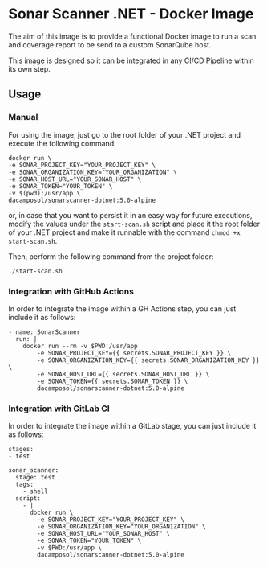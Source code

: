 # Sonar Scanner .NET - Docker Image

The aim of this image is to provide a functional Docker image to run a scan and coverage report to be send to a custom SonarQube host.

This image is designed so it can be integrated in any CI/CD Pipeline within its own step.

## Usage

### Manual

For using the image, just go to the root folder of your .NET project and execute the following command:

```
docker run \
-e SONAR_PROJECT_KEY="YOUR_PROJECT_KEY" \
-e SONAR_ORGANIZATION_KEY="YOUR_ORGANIZATION" \
-e SONAR_HOST_URL="YOUR_SONAR_HOST" \
-e SONAR_TOKEN="YOUR_TOKEN" \
-v $(pwd):/usr/app \
dacamposol/sonarscanner-dotnet:5.0-alpine
```

or, in case that you want to persist it in an easy way for future executions, modify the values under the `start-scan.sh` script and place it the root folder of your .NET project and make it runnable with the command `chmod +x start-scan.sh`.

Then, perform the following command from the project folder:

```
./start-scan.sh
```

### Integration with GitHub Actions

In order to integrate the image within a GH Actions step, you can just include it as follows:

```
- name: SonarScanner
  run: |
    docker run --rm -v $PWD:/usr/app
        -e SONAR_PROJECT_KEY={{ secrets.SONAR_PROJECT_KEY }} \
        -e SONAR_ORGANIZATION_KEY={{ secrets.SONAR_ORGANIZATION_KEY }} \
        -e SONAR_HOST_URL={{ secrets.SONAR_HOST_URL }} \
        -e SONAR_TOKEN={{ secrets.SONAR_TOKEN }} \
        dacamposol/sonarscanner-dotnet:5.0-alpine
```

### Integration with GitLab CI

In order to integrate the image within a GitLab stage, you can just include it as follows:

```
stages:
- test

sonar_scanner:
  stage: test
  tags:
    - shell
  script:
    - |
      docker run \
        -e SONAR_PROJECT_KEY="YOUR_PROJECT_KEY" \
        -e SONAR_ORGANIZATION_KEY="YOUR_ORGANIZATION" \
        -e SONAR_HOST_URL="YOUR_SONAR_HOST" \
        -e SONAR_TOKEN="YOUR_TOKEN" \
        -v $PWD:/usr/app \
        dacamposol/sonarscanner-dotnet:5.0-alpine
```
